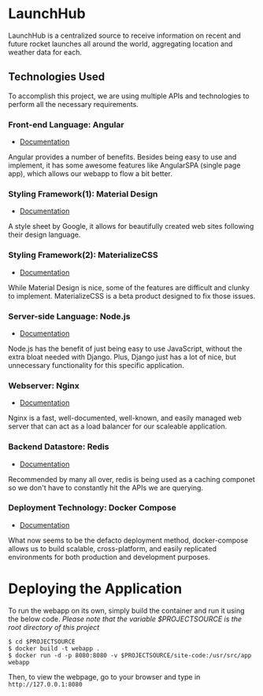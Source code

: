 # LaunchHub
LaunchHub is a centralized source to receive information on recent and future rocket launches all around the world, aggregating location and weather data for each.

## Technologies Used
To accomplish this project, we are using multiple APIs and technologies to perform all the necessary requirements.

### Front-end Language: Angular
 - [Documentation](https://angular.io/docs)

Angular provides a number of benefits. Besides being easy to use and implement, it has some awesome features like AngularSPA (single page app), which allows our webapp to flow a bit better.

### Styling Framework(1): Material Design
 - [Documentation](http://materializecss.com/)

A style sheet by Google, it allows for beautifully created web sites following their design language.

### Styling Framework(2): MaterializeCSS
 - [Documentation](http://materializecss.com/)

While Material Design is nice, some of the features are difficult and clunky to implement. MaterializeCSS is a beta product designed to fix those issues.

### Server-side Language: Node.js
 - [Documentation](https://nodejs.org/en/docs/)

Node.js has the benefit of just being easy to use JavaScript, without the extra bloat needed with Django. Plus, Django just has a lot of nice, but unnecessary functionality for this specific application.

### Webserver: Nginx
 - [Documentation](https://docs.nginx.com/)

Nginx is a fast, well-documented, well-known, and easily managed web server that can act as a load balancer for our scaleable application.

### Backend Datastore: Redis
 - [Documentation](https://redis.io/documentation)

Recommended by many all over, redis is being used as a caching componet so we don't have to constantly hit the APIs we are querying.

### Deployment Technology: Docker Compose
 - [Documentation](https://docs.docker.com/compose/)

What now seems to be the defacto deployment method, docker-compose allows us to build scalable, cross-platform, and easily replicated environments for both production and development purposes.

# Deploying the Application
To run the webapp on its own, simply build the container and run it using the below code. 
_Please note that the variable $PROJECTSOURCE is the root directory of this project_
```
$ cd $PROJECTSOURCE
$ docker build -t webapp .
$ docker run -d -p 8080:8080 -v $PROJECTSOURCE/site-code:/usr/src/app webapp
```

Then, to view the webpage, go to your browser and type in ```http://127.0.0.1:8080```